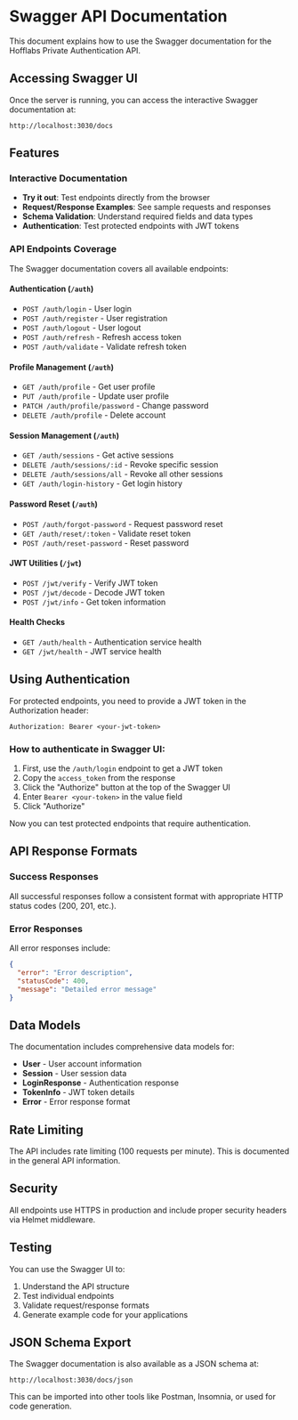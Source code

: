 # Swagger API Documentation

This document explains how to use the Swagger documentation for the Hofflabs Private Authentication API.

## Accessing Swagger UI

Once the server is running, you can access the interactive Swagger documentation at:

```
http://localhost:3030/docs
```

## Features

### Interactive Documentation
- **Try it out**: Test endpoints directly from the browser
- **Request/Response Examples**: See sample requests and responses
- **Schema Validation**: Understand required fields and data types
- **Authentication**: Test protected endpoints with JWT tokens

### API Endpoints Coverage

The Swagger documentation covers all available endpoints:

#### Authentication (`/auth`)
- `POST /auth/login` - User login
- `POST /auth/register` - User registration
- `POST /auth/logout` - User logout
- `POST /auth/refresh` - Refresh access token
- `POST /auth/validate` - Validate refresh token

#### Profile Management (`/auth`)
- `GET /auth/profile` - Get user profile
- `PUT /auth/profile` - Update user profile
- `PATCH /auth/profile/password` - Change password
- `DELETE /auth/profile` - Delete account

#### Session Management (`/auth`)
- `GET /auth/sessions` - Get active sessions
- `DELETE /auth/sessions/:id` - Revoke specific session
- `DELETE /auth/sessions/all` - Revoke all other sessions
- `GET /auth/login-history` - Get login history

#### Password Reset (`/auth`)
- `POST /auth/forgot-password` - Request password reset
- `GET /auth/reset/:token` - Validate reset token
- `POST /auth/reset-password` - Reset password

#### JWT Utilities (`/jwt`)
- `POST /jwt/verify` - Verify JWT token
- `POST /jwt/decode` - Decode JWT token
- `POST /jwt/info` - Get token information

#### Health Checks
- `GET /auth/health` - Authentication service health
- `GET /jwt/health` - JWT service health

## Using Authentication

For protected endpoints, you need to provide a JWT token in the Authorization header:

```
Authorization: Bearer <your-jwt-token>
```

### How to authenticate in Swagger UI:

1. First, use the `/auth/login` endpoint to get a JWT token
2. Copy the `access_token` from the response
3. Click the "Authorize" button at the top of the Swagger UI
4. Enter `Bearer <your-token>` in the value field
5. Click "Authorize"

Now you can test protected endpoints that require authentication.

## API Response Formats

### Success Responses
All successful responses follow a consistent format with appropriate HTTP status codes (200, 201, etc.).

### Error Responses
All error responses include:
```json
{
  "error": "Error description",
  "statusCode": 400,
  "message": "Detailed error message"
}
```

## Data Models

The documentation includes comprehensive data models for:
- **User** - User account information
- **Session** - User session data
- **LoginResponse** - Authentication response
- **TokenInfo** - JWT token details
- **Error** - Error response format

## Rate Limiting

The API includes rate limiting (100 requests per minute). This is documented in the general API information.

## Security

All endpoints use HTTPS in production and include proper security headers via Helmet middleware.

## Testing

You can use the Swagger UI to:
1. Understand the API structure
2. Test individual endpoints
3. Validate request/response formats
4. Generate example code for your applications

## JSON Schema Export

The Swagger documentation is also available as a JSON schema at:
```
http://localhost:3030/docs/json
```

This can be imported into other tools like Postman, Insomnia, or used for code generation.
